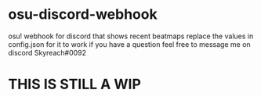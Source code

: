 # osu-discord-webhook

osu! webhook for discord that shows recent beatmaps
replace the values in config.json for it to work
if you have a question feel free to message me on discord Skyreach#0092

# THIS IS STILL A WIP
